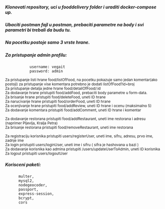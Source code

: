 
##### Klonovati repository, uci u fooddelivery folder i uraditi docker-compose up.
##### Ubaciti postman fajl u postman, prebaciti parametre na body i svi parametri bi trebali da budu tu.
##### Na pocetku postoje samo 3 vrste hrane.
##### Za pristupanje admin profilu:
               username: vegait
               password: admin
  
<sup>Za pristupanje listi hrane food/listOfFood, na pocetku pokazuje samo jedan komentar(ako postoji) za pristupanje vise komentara potrebno je dodati listOfFood?id=broj</sup> <br>
<sup> Za pristupanje detalja jedne hrane food/detailOfFood/:id </sup><br>
<sup>Za dodavanje hrane pristupiti food/addFood, prebaciti body parametre u form-data. </sup> <br>
<sup> Za brisanje hrane pristupiti food/deleteFood, uneti ID hrane</sup> <br>
<sup> Za narucivanje hrane pristupiti food/orderFood, uneti ID hrane </sup> <br>
<sup>Za ocenjivanje hrane pristupiti food/addReview, uneti ID hrane i ocenu (maksimalno 5)</sup> <br>
<sup>Za dodavanje komentara pristupiti food/addComment, uneti ID hrane i komentar</sup> <br>

<sup>Za dodavanje restorana pristupiti food/addRestaurant, uneti ime restorana i adresu (naprimer Pljevlja, Kralja Petra)</sup> <br>
<sup>Za brisanje restorana pristupiti food/removeRestaurant, uneti ime restorana</sup> <br>

<sup>Za registraciju korisnika pristupiti users/registerUser, uneti ime, sifru, adresu, prvo ime, zadnje ime</sup> <br>
<sup>Za login pristupiti users/loginUser, uneti ime i sifru ( sifra je hashovana u bazi ) </sup> <br>
<sup>Za dodavanje korisnika kao admina pristupiti /users/updateUserToAdmin, uneti ID korisnika </sup> <br>
<sup>Za logout pristupiti users/logoutUser</sup> <br>

##### Korisceni paketi:
          multer,
          mysql2,
          nodegeocoder,
          passport,
          express-session,
          bcrypt,
          cors
          
